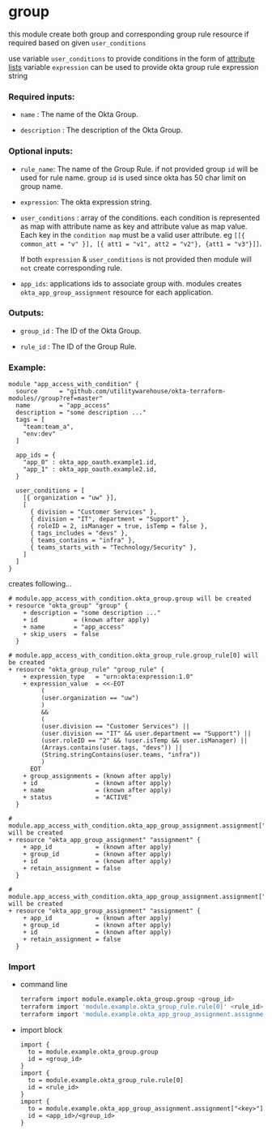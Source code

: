 # group

this module create both group and corresponding group rule resource if required based on given `user_conditions`

use variable `user_conditions` to provide conditions in the form of [attribute lists](../expression/readme.md)
variable `expression` can be used to provide okta group rule expression string


### Required inputs:

* `name` : The name of the Okta Group.

* `description` : The description of the Okta Group.

### Optional inputs:
* `rule_name`: The name of the Group Rule. if not provided group `id` will be used for rule name.
  group `id` is used since okta has 50 char limit on group name.

* `expression`: The okta expression string.

* `user_conditions` : array of the conditions. each condition is represented as map with attribute 
  name as key and attribute value as map value. Each key in the `condition map` must be a valid user attribute.
  eg `[[{ common_att = "v" }], [{ att1 = "v1", att2 = "v2"}, {att1 = "v3"}]]`.

  If both `expression` & `user_conditions` is not provided then module will `not` create corresponding rule. 

* `app_ids`: applications ids to associate group with. modules creates `okta_app_group_assignment`
  resource for each application.
  
### Outputs:

* `group_id` : The ID of the Okta Group.

* `rule_id` : The ID of the Group Rule.

### Example:
```hcl
module "app_access_with_condition" {
  source      = "github.com/utilitywarehouse/okta-terraform-modules//group?ref=master"
  name        = "app_access"
  description = "some description ..."
  tags = [
    "team:team_a",
    "env:dev"
  ]

  app_ids = {
    "app_0" : okta_app_oauth.example1.id,
    "app_1" : okta_app_oauth.example2.id,
  }
  
  user_conditions = [
    [{ organization = "uw" }],
    [
      { division = "Customer Services" },
      { division = "IT", department = "Support" },
      { roleID = 2, isManager = true, isTemp = false },
      { tags_includes = "devs" },
      { teams_contains = "infra" },
      { teams_starts_with = "Technology/Security" },
    ]
  ]
}
```

creates following...

```
# module.app_access_with_condition.okta_group.group will be created
+ resource "okta_group" "group" {
    + description = "some description ..."
    + id          = (known after apply)
    + name        = "app_access"
    + skip_users  = false
  }

# module.app_access_with_condition.okta_group_rule.group_rule[0] will be created
+ resource "okta_group_rule" "group_rule" {
    + expression_type   = "urn:okta:expression:1.0"
    + expression_value  = <<-EOT
         (
         (user.organization == "uw")
         )
         &&
         (
         (user.division == "Customer Services") ||
         (user.division == "IT" && user.department == "Support") ||
         (user.roleID == "2" && !user.isTemp && user.isManager) ||
         (Arrays.contains(user.tags, "devs")) ||
         (String.stringContains(user.teams, "infra"))
         )
      EOT
    + group_assignments = (known after apply)
    + id                = (known after apply)
    + name              = (known after apply)
    + status            = "ACTIVE"
  }

# module.app_access_with_condition.okta_app_group_assignment.assignment["app_0"] will be created
+ resource "okta_app_group_assignment" "assignment" {
    + app_id            = (known after apply)
    + group_id          = (known after apply)
    + id                = (known after apply)
    + retain_assignment = false
  }

# module.app_access_with_condition.okta_app_group_assignment.assignment["app_1"] will be created
+ resource "okta_app_group_assignment" "assignment" {
    + app_id            = (known after apply)
    + group_id          = (known after apply)
    + id                = (known after apply)
    + retain_assignment = false
  }
```


### Import
* command line
  ```bash
  terraform import module.example.okta_group.group <group_id>
  terraform import 'module.example.okta_group_rule.rule[0]' <rule_id>
  terraform import 'module.example.okta_app_group_assignment.assignment["<key>"]' <app_id>/<group_id>
  ```
* import block
  ```
  import {
    to = module.example.okta_group.group
    id = <group_id>
  }
  import {
    to = module.example.okta_group_rule.rule[0]
    id = <rule_id>
  }
  import {
    to = module.example.okta_app_group_assignment.assignment["<key>"]
    id = <app_id>/<group_id>
  }
  ```
